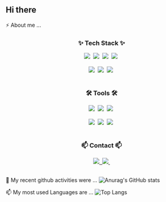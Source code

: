 ## Hi there

<!--
**minzix/minzix** is a ✨ _special_ ✨ repository because its `README.md` (this file) appears on your GitHub profile.

Here are some ideas to get you started:

- 🌱 I’m currently learning ...
- 👯 I’m looking to collaborate on ...
- 🤔 I’m looking for help with ...
- 💬 Ask me about ...
- ⚡ Fun fact: ...
-->

⚡ About me ... 
<h3 align="center">✨ Tech Stack ✨</h3>
<div align="center"> <!--FE-->
  <img src="https://img.shields.io/badge/react-20232a.svg?style=for-the-badge&logo=react&logoColor=61DAFB" />&nbsp <!-- react-->
  <img src="https://img.shields.io/badge/javascript-F7DF1E.svg?style=for-the-badge&logo=javascript&logoColor=20232a" />&nbsp <!-- js-->
  <img src="https://img.shields.io/badge/html5-E34F26.svg?style=for-the-badge&logo=html5&logoColor=white" />&nbsp <!-- html-->
  <img src="https://img.shields.io/badge/css3-1572B6.svg?style=for-the-badge&logo=css3&logoColor=white" />&nbsp <!-- css-->
</div>

<div align="center"> <!--BE-->
   <!--append here-->
</div>

<br>

<div align="center">  <!--AI-->
  <img src="https://img.shields.io/badge/python-3670A0?style=for-the-badge&logo=python&logoColor=ffdd54" />&nbsp
  <img src="https://img.shields.io/badge/pandas-150458.svg?style=for-the-badge&logo=pandas&logoColor=white" />&nbsp
  <img src="https://img.shields.io/badge/numpy-4d77cf.svg?style=for-the-badge&logo=numpy&logoColor=white" />&nbsp
</div>

<br>

<h3 align="center">🛠 Tools 🛠</h3>
<div align="center">  <!--git, github, notion, figma, vscode, jupyter-->
  <img src="https://img.shields.io/badge/git-F05033.svg?style=for-the-badge&logo=git&logoColor=white" />&nbsp 
  <img src="https://img.shields.io/badge/github-181717.svg?style=for-the-badge&logo=github&logoColor=white" />&nbsp
  <img src="https://img.shields.io/badge/Notion-F3F3F3.svg?style=for-the-badge&logo=notion&logoColor=black" />&nbsp
</div>

<br>

<div align="center">
    <img src="https://img.shields.io/badge/figma-F24E1E.svg?style=for-the-badge&logo=figma&logoColor=white" />&nbsp
  <img src="https://img.shields.io/badge/VSCode-2C2C32.svg?style=for-the-badge&logo=visual-studio-code&logoColor=22ABF3" />&nbsp
  <img src="https://img.shields.io/badge/jupyter-2C2C32.svg?style=for-the-badge&logo=jupyter&logoColor=F37726" />&nbsp
</div>

<br>

<h3 align="center">📫 Contact 📫</h3>
<div align="center">
  <a href="https://velog.io/@minjikim/series">
    <img src="https://img.shields.io/badge/Velog-1EBC8F?style=for-the-badge&logo=velog&logoColor=white" />&nbsp
  </a>
  <a href="mailto:minzikx@gmail.com">
    <img
      src="https://img.shields.io/badge/oka1313@gmail.com-D14836?style=for-the-badge&logo=gmail&logoColor=white"/>&nbsp
  </a>
</div>

<br>


🔭 My recent github activities were ... 
![Anurag's GitHub stats](https://github-readme-stats.vercel.app/api?username=minzix&theme=graywhite&show_icons=true)

📫 My most used Languages are ... 
![Top Langs](https://github-readme-stats.vercel.app/api/top-langs/?username=minzix&layout=compact)
